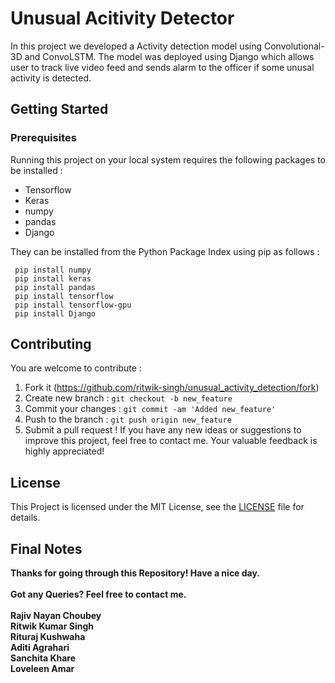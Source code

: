 # Unusual Acitivity Detector

In this project we developed a Activity detection model using Convolutional-3D and ConvoLSTM. The model was deployed using Django which allows user to track live video feed and sends alarm to the officer if some unusal activity is detected.


## Getting Started

### Prerequisites
Running this project on your local system requires the following packages to be installed :

* Tensorflow
* Keras
* numpy
* pandas
* Django



They can be installed from the Python Package Index using pip as follows :
 
     pip install numpy
     pip install keras
     pip install pandas
     pip install tensorflow
     pip install tensorflow-gpu
     pip install Django
 





## Contributing
You are welcome to contribute :

1. Fork it (https://github.com/ritwik-singh/unusual_activity_detection/fork)
2. Create new branch : `git checkout -b new_feature`
3. Commit your changes : `git commit -am 'Added new_feature'`
4. Push to the branch : `git push origin new_feature`
5. Submit a pull request !
If you have any new ideas or suggestions to improve this project, feel free to contact me. Your valuable feedback is highly appreciated!

## License
This Project is licensed under the MIT License, see the [LICENSE](LICENSE) file for details.



## Final Notes
**Thanks for going through this Repository! Have a nice day.**</br>
</br>**Got any Queries? Feel free to contact me.**</br>
</br>**Rajiv Nayan Choubey**
</br>**Ritwik Kumar Singh**
</br>**Rituraj Kushwaha**
</br>**Aditi Agrahari**
</br>**Sanchita Khare**
</br>**Loveleen Amar**


